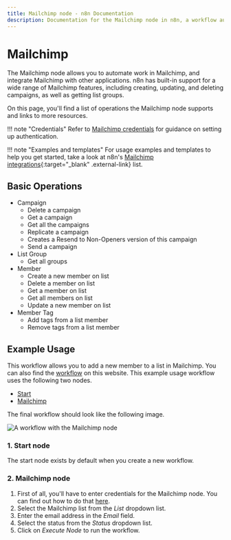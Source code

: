 ```yaml
---
title: Mailchimp node - n8n Documentation
description: Documentation for the Mailchimp node in n8n, a workflow automation platform. Includes details of operations and configuration, and links to examples and credentials information.
---
```


# Mailchimp

The Mailchimp node allows you to automate work in Mailchimp, and integrate Mailchimp with other applications. n8n has built-in support for a wide range of Mailchimp features, including creating, updating, and deleting campaigns, as well as getting list groups. 

On this page, you'll find a list of operations the Mailchimp node supports and links to more resources.

!!! note "Credentials"
    Refer to [Mailchimp credentials](/integrations/builtin/credentials/mailchimp/) for guidance on setting up authentication. 

!!! note "Examples and templates"
    For usage examples and templates to help you get started, take a look at n8n's [Mailchimp integrations](https://n8n.io/integrations/mailchimp/){:target="_blank" .external-link} list.


## Basic Operations

* Campaign
    * Delete a campaign
    * Get a campaign
    * Get all the campaigns
    * Replicate a campaign
    * Creates a Resend to Non-Openers version of this campaign
    * Send a campaign
* List Group
    * Get all groups
* Member
    * Create a new member on list
    * Delete a member on list
    * Get a member on list
    * Get all members on list
    * Update a new member on list
* Member Tag
    * Add tags from a list member
    * Remove tags from a list member

## Example Usage

This workflow allows you to add a new member to a list in Mailchimp. You can also find the [workflow](https://n8n.io/workflows/413) on this website. This example usage workflow uses the following two nodes.

- [Start](/integrations/builtin/core-nodes/n8n-nodes-base.start/)
- [Mailchimp]()

The final workflow should look like the following image.

![A workflow with the Mailchimp node](/_images/integrations/builtin/app-nodes/mailchimp/workflow.png)

### 1. Start node

The start node exists by default when you create a new workflow.

### 2. Mailchimp node

1. First of all, you'll have to enter credentials for the Mailchimp node. You can find out how to do that [here](/integrations/builtin/credentials/mailchimp/).
4. Select the Mailchimp list from the *List* dropdown list.
5. Enter the email address in the *Email* field.
6. Select the status from the *Status* dropdown list.
8. Click on *Execute Node* to run the workflow.

